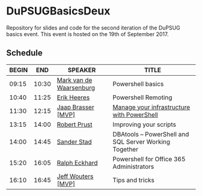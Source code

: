 # DuPSUGBasicsDeux
Repository for slides and code for the second iteration of the DuPSUG basics event. This event is hosted on the 19th of September 2017.

## Schedule
BEGIN | END | SPEAKER | TITLE
------|-----|---------|------
09:15 | 10:30 | [Mark van de Waarsenburg](https://www.linkedin.com/in/mark-van-de-waarsenburg-8b201414) | Powershell basics
10:40 | 11:25 | [Erik Heeres](https://twitter.com/EJHeeres) | Powershell Remoting
11:30 | 12:15 | [Jaap Brasser \[MVP\]](https://twitter.com/jaap_brasser) | [Manage your infrastructure with PowerShell](https://github.com/DuPSUG/DuPSUGBasicsDeux/tree/master/Manage_Your_Infrastructure_with_PowerShell)
13:15 | 14:00 | [Robert Prust](https://twitter.com/r_prust) | Improving your scripts
14:00 | 14:45 | [Sander Stad](https://twitter.com/sqlstad) | DBAtools – PowerShell and SQL Server Working Together
15:20 | 16:05 | [Ralph Eckhard](https://twitter.com/ralpje) | Powershell for Office 365 Administrators
16:10 | 16:45 | [Jeff Wouters \[MVP\]](https://twitter.com/JeffWouters) | Tips and tricks
